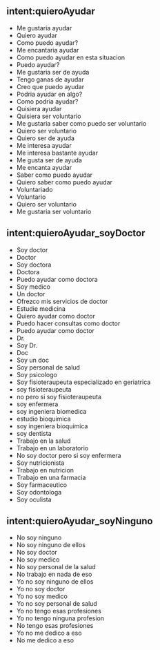 ## intent:quieroAyudar
- Me gustaria ayudar
- Quiero ayudar
- Como puedo ayudar?
- Me encantaria ayudar
- Como puedo ayudar en esta situacion
- Puedo ayudar?
- Me gustaria ser de ayuda
- Tengo ganas de ayudar
- Creo que puedo ayudar
- Podria ayudar en algo?
- Como podria ayudar?
- Quisiera ayudar
- Quisiera ser voluntario
- Me gustaria saber como puedo ser voluntario
- Quiero ser voluntario
- Quiero ser de ayuda
- Me interesa ayudar
- Me interesa bastante ayudar
- Me gusta ser de ayuda
- Me encanta ayudar
- Saber como puedo ayudar
- Quiero saber como puedo ayudar
- Voluntariado
- Voluntario
- Quiero ser voluntario
- Me gustaria ser voluntario

## intent:quieroAyudar_soyDoctor
- Soy doctor
- Doctor
- Soy doctora
- Doctora
- Puedo ayudar como doctora
- Soy medico
- Un doctor
- Ofrezco mis servicios de doctor
- Estudie medicina
- Quiero ayudar como doctor
- Puedo hacer consultas como doctor
- Puedo ayudar como doctor
- Dr.
- Soy Dr.
- Doc
- Soy un doc
- Soy personal de salud
- Soy psicologo
- Soy fisioteraupeuta especializado en geriatrica
- soy fisioteraupeuta
- no pero si soy fisioteraupeuta
- soy enfermera
- soy ingeniera biomedica
- estudio bioquimica
- soy ingeniera bioquimica
- soy dentista
- Trabajo en la salud
- Trabajo en un laboratorio
- No soy doctor pero si soy enfermera
- Soy nutricionista
- Trabajo en nutricion
- Trabajo en una farmacia
- Soy farmaceutico
- Soy odontologa
- Soy oculista

## intent:quieroAyudar_soyNinguno
- No soy ninguno
- No soy ninguno de ellos
- No soy doctor
- No soy medico
- No soy personal de la salud
- No trabajo en nada de eso
- Yo no soy ninguno de ellos
- Yo no soy doctor
- Yo no soy medico
- Yo no soy personal de salud
- Yo no tengo esas profesiones
- Yo no tengo ninguna profesion
- No tengo esas profesiones
- Yo no me dedico a eso
- No me dedico a eso
